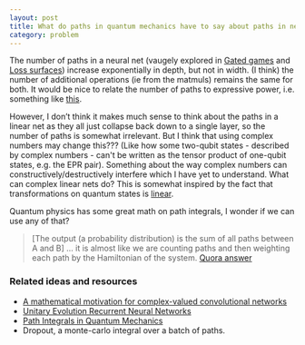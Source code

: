 ```yaml
---
layout: post
title: What do paths in quantum mechanics have to say about paths in neural networks?
category: problem
---
```


The number of paths in a neural net (vaugely explored in [Gated games](http://arxiv.org/abs/1604.01952) and [Loss surfaces](https://arxiv.org/abs/1412.0233)) increase exponentially in depth, but not in width. (I think) the number of additional operations (ie from the matmuls) remains the same for both. It would be nice to relate the number of paths to expressive power, i.e. something like [this](http://arxiv.org/abs/1512.03965).

However, I don’t think it makes much sense to think about the paths in a linear net as they all just collapse back down to a single layer, so the number of paths is somewhat irrelevant. But I think that using complex numbers may change this??? (Like how some two-qubit states - described by complex numbers - can't be written as the tensor product of one-qubit states, e.g. the EPR pair). Something about the way complex numbers can constructively/destructively interfere which I have yet to understand. What can complex linear nets do? This is somewhat inspired by the fact that transformations on quantum states is [linear](http://arxiv.org/pdf/quant-ph/9801041.pdf). 

Quantum physics has some great math on path integrals, I wonder if we can use any of that?

> \[The output (a probability distribution) is the sum of all paths between A and B\] ... it is almost like we are counting paths and then weighting each path by the Hamiltonian of the system. [Quora answer](https://www.quora.com/How-can-Feynmans-path-integral-formulation-of-quantum-mechanics-be-explained-in-layman-terms)

### Related ideas and resources

* [A mathematical motivation for complex-valued convolutional networks](https://arxiv.org/abs/1503.03438)
* [Unitary Evolution Recurrent Neural Networks](http://arxiv.org/abs/1511.06464)
* [Path Integrals in Quantum Mechanics](http://web.mit.edu/dvp/www/Work/8.06/dvp-8.06-paper.pdf)
* Dropout, a monte-carlo integral over a batch of paths.